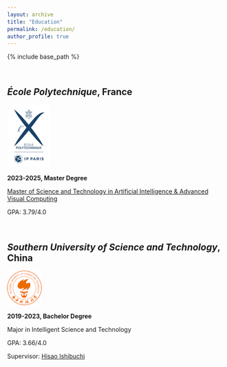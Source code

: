 ```yaml
---
layout: archive
title: "Education"
permalink: /education/
author_profile: true
---
```


{% include base_path %}

<br />

*École Polytechnique*, France
------

<img src="../images/polytechnique.png" width="100">

**2023-2025, Master Degree**

[Master of Science and Technology in Artificial Intelligence & Advanced Visual Computing](https://programmes.polytechnique.edu/en/master/all-msct-programs/artificial-intelligence-advanced-visual-computing-master)

GPA: 3.79/4.0 

<br />

*Southern University of Science and Technology*, China
------

<img src="../images/sustech.png" width="80" />

**2019-2023, Bachelor Degree**

Major in Intelligent Science and Technology

GPA: 3.66/4.0

Supervisor: [Hisao Ishibuchi](https://cse.sustech.edu.cn/faculty/~hisao/)
